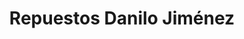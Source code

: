 ---
title: "Repuestos Danilo Jiménez"
url: /san-miguel/repuestos-danilo-jimenez/
shop: Autoteile
---